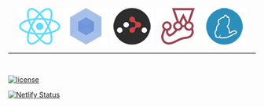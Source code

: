<div align="center">
  <a href="https://facebook.github.io/react/"><img src="./internals/img/react-padded-90.png" /></a>
  <a href="https://webpack.github.io/"><img src="./internals/img/webpack-padded-90.png" /></a>
  <a href="https://github.com/ReactTraining/react-router"><img src="./internals/img/react-router-padded-90.png" /></a>
  <a href="https://facebook.github.io/jest/"><img src="./internals/img/jest-padded-90.png" /></a>
  <a href="https://yarnpkg.com/"><img src="./internals/img/yarn-padded-90.png" /></a>
</div>
<hr />
<br />

<a href="http://hits.dwyl.com/corazon2/Portfolio"><img src="http://hits.dwyl.com/corazon2/Portfolio.svg"      alt="license"></a> 

[![Netlify Status](https://api.netlify.com/api/v1/badges/15a25ea4-eadb-41b7-9117-95a13f2746e1/deploy-status)](https://app.netlify.com/sites/distracted-meninsky-28ca23/deploys)
